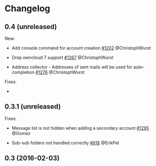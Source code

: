 # Changelog


## 0.4 (unreleased)

New:

* Add console command for account creation 
  [#1202](https://github.com/owncloud/mail/pull/1202) @ChristophWurst

* Drop owncloud 7 support 
  [#1267](https://github.com/owncloud/mail/pull/1267) @ChristophWurst

* Address collector - Addresses of sent mails will be used for auto-completion
  [#1276](https://github.com/owncloud/mail/pull/1276) @ChristophWurst

Fixes:

* 

## 0.3.1 (unreleased)


Fixes:

* Message list is not hidden when adding a secondary account
  [#1295](https://github.com/owncloud/mail/issues/1295) @Gomez

* Sub-sub folders not handled correctly
  [#618](https://github.com/owncloud/mail/issues/618) @ErikPel

## 0.3 (2016-02-03)

 
